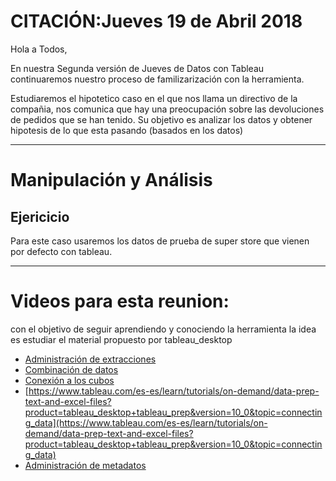 # CITACIÓN:**Jueves 19 de Abril 2018**

Hola a Todos,

En nuestra Segunda versión de Jueves de Datos con Tableau continuaremos nuestro proceso de familizarización con la herramienta.

Estudiaremos el hipotetico caso en el que nos llama un directivo de la compañia, nos comunica que hay una preocupación sobre las devoluciones de pedidos que se han tenido.
Su objetivo es analizar los datos y obtener hipotesis de lo que esta pasando (basados en los datos)


_________________________________________________________

# Manipulación y Análisis

## Ejericicio


Para este caso usaremos los datos de prueba de super store que vienen por defecto con tableau.


_________________________________________________________

# Videos para esta reunion:

con el objetivo de seguir aprendiendo y conociendo la herramienta la idea es estudiar el material propuesto por tableau_desktop

* [Administración de extracciones](https://www.tableau.com/es-es/learn/tutorials/on-demand/managing-extracts?product=tableau_desktop+tableau_prep&version=10_0&topic=connecting_data)
* [Combinación de datos](https://www.tableau.com/es-es/learn/tutorials/on-demand/data-blending?product=tableau_desktop+tableau_prep&version=10_0&topic=connecting_data)
* [Conexión a los cubos](https://www.tableau.com/es-es/learn/tutorials/on-demand/connecting-cubes?product=tableau_desktop+tableau_prep&version=10_0&topic=connecting_data)
* [https://www.tableau.com/es-es/learn/tutorials/on-demand/data-prep-text-and-excel-files?product=tableau_desktop+tableau_prep&version=10_0&topic=connecting_data](https://www.tableau.com/es-es/learn/tutorials/on-demand/data-prep-text-and-excel-files?product=tableau_desktop+tableau_prep&version=10_0&topic=connecting_data)
* [Administración de metadatos](https://www.tableau.com/es-es/learn/tutorials/on-demand/managing-metadata?product=tableau_desktop+tableau_prep&version=10_0&topic=connecting_data)
